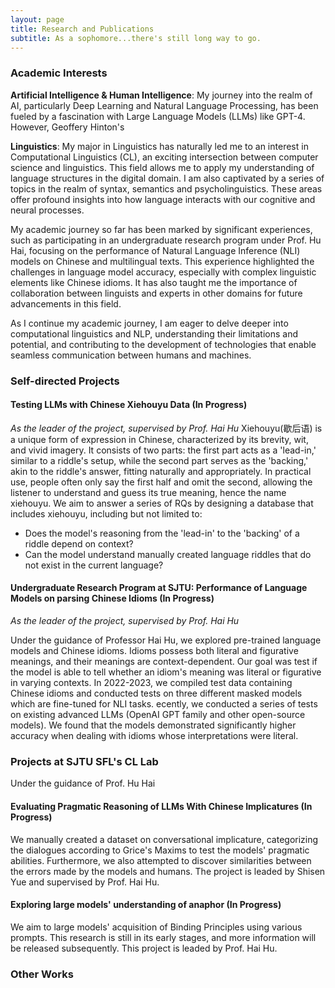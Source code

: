 ```yaml
---
layout: page
title: Research and Publications
subtitle: As a sophomore...there's still long way to go.
---
```


### Academic Interests
**Artificial Intelligence & Human Intelligence**: My journey into the realm of AI, particularly Deep Learning and Natural Language Processing, has been fueled by a fascination with Large Language Models (LLMs) like GPT-4. However, Geoffery Hinton's


**Linguistics**: My major in Linguistics has naturally led me to an interest in Computational Linguistics (CL), an exciting intersection between computer science and linguistics. This field allows me to apply my understanding of language structures in the digital domain. I am also captivated by a series of topics in the realm of syntax, semantics and psycholinguistics. These areas offer profound insights into how language interacts with our cognitive and neural processes.

My academic journey so far has been marked by significant experiences, such as participating in an undergraduate research program under Prof. Hu Hai, focusing on the performance of Natural Language Inference (NLI) models on Chinese and multilingual texts. This experience highlighted the challenges in language model accuracy, especially with complex linguistic elements like Chinese idioms. It has also taught me the importance of collaboration between linguists and experts in other domains for future advancements in this field.

As I continue my academic journey, I am eager to delve deeper into computational linguistics and NLP, understanding their limitations and potential, and contributing to the development of technologies that enable seamless communication between humans and machines.



### Self-directed Projects
#### **Testing LLMs with Chinese Xiehouyu Data** (In Progress)
*As the leader of the project, supervised by Prof. Hai Hu*
Xiehouyu(歇后语) is a unique form of expression in Chinese, characterized by its brevity, wit, and vivid imagery. It consists of two parts: the first part acts as a 'lead-in,' similar to a riddle's setup, while the second part serves as the 'backing,' akin to the riddle's answer, fitting naturally and appropriately. In practical use, people often only say the first half and omit the second, allowing the listener to understand and guess its true meaning, hence the name xiehouyu.
We aim to answer a series of RQs by designing a database that includes xiehouyu, including but not limited to:
- Does the model's reasoning from the 'lead-in' to the 'backing' of a riddle depend on context?
- Can the model understand manually created language riddles that do not exist in the current language?


#### **Undergraduate Research Program at SJTU: Performance of Language Models on parsing Chinese Idioms** (In Progress)
*As the leader of the project, supervised by Prof. Hai Hu*

Under the guidance of Professor Hai Hu, we explored pre-trained language models and Chinese idioms. Idioms possess both literal and figurative meanings, and their meanings are context-dependent. Our goal was test if the model is able to tell whether an idiom's meaning was literal or figurative in varying contexts.
In 2022-2023, we compiled test data containing Chinese idioms and conducted tests on three different masked models which are fine-tuned for NLI tasks.  ecently, we conducted a series of tests on existing advanced LLMs (OpenAI GPT family and other open-source models). We found that the models demonstrated significantly higher accuracy when dealing with idioms whose interpretations were literal.


### Projects at SJTU SFL's CL Lab
Under the guidance of Prof. Hu Hai
#### **Evaluating Pragmatic Reasoning of LLMs With Chinese Implicatures** (In Progress)
We manually created a dataset on conversational implicature, categorizing the dialogues according to Grice's Maxims to test the models' pragmatic abilities. Furthermore, we also attempted to discover similarities between the errors made by the models and humans.
The project is leaded by Shisen Yue and supervised by Prof. Hai Hu.
#### **Exploring large models' understanding of anaphor** (In Progress)
We aim to large models' acquisition of Binding Principles using various prompts. This research is still in its early stages, and more information will be released subsequently.
This project is leaded by Prof. Hai Hu.











### Other Works







